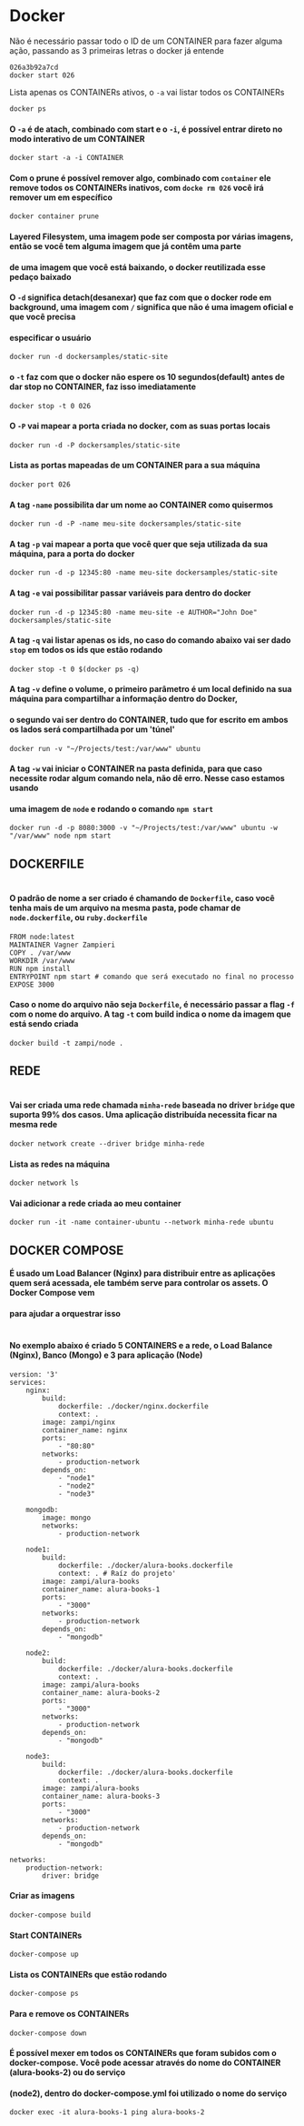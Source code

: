# Docker

Não é necessário passar todo o ID de um CONTAINER para fazer alguma ação, passando as 3 primeiras letras o docker já entende 

```
026a3b92a7cd
docker start 026
```

Lista apenas os CONTAINERs ativos, o `-a` vai listar todos os CONTAINERs

```
docker ps
```

#### O `-a` é de atach, combinado com start e o `-i`, é possível entrar direto no modo interativo de um CONTAINER
```
docker start -a -i CONTAINER
```

#### Com o prune é possível remover algo, combinado com `container` ele remove todos os CONTAINERs inativos, com `docke rm 026` você irá remover um em específico
```
docker container prune
```

#### Layered Filesystem, uma imagem pode ser composta por várias imagens, então se você tem alguma imagem que já contêm uma parte
#### de uma imagem que você está baixando, o docker reutilizada esse pedaço baixado

#### O `-d` significa detach(desanexar) que faz com que o docker rode em background, uma imagem com `/` significa que não é uma imagem oficial e que você precisa 
#### especificar o usuário
```
docker run -d dockersamples/static-site
```

#### o `-t` faz com que o docker não espere os 10 segundos(default) antes de dar stop no CONTAINER, faz isso imediatamente
```
docker stop -t 0 026
```

#### O `-P` vai mapear a porta criada no docker, com as suas portas locais
```
docker run -d -P dockersamples/static-site
```

#### Lista as portas mapeadas de um CONTAINER para a sua máquina
```
docker port 026
```

#### A tag `-name` possibilita dar um nome ao CONTAINER como quisermos 
```
docker run -d -P -name meu-site dockersamples/static-site
```

#### A tag `-p` vai mapear a porta que você quer que seja utilizada da sua máquina, para a porta do docker
```
docker run -d -p 12345:80 -name meu-site dockersamples/static-site
```

#### A tag `-e` vai possibilitar passar variáveis para dentro do docker
```
docker run -d -p 12345:80 -name meu-site -e AUTHOR="John Doe" dockersamples/static-site
```

#### A tag `-q` vai listar apenas os ids, no caso do comando abaixo vai ser dado `stop` em todos os ids que estão rodando
```
docker stop -t 0 $(docker ps -q)
```

#### A tag `-v` define o volume, o primeiro parâmetro é um local definido na sua máquina para compartilhar a informação dentro do Docker,
#### o segundo vai ser dentro do CONTAINER, tudo que for escrito em ambos os lados será compartilhada por um 'túnel'
```
docker run -v "~/Projects/test:/var/www" ubuntu
```

#### A tag `-w` vai iniciar o CONTAINER na pasta definida, para que caso necessite rodar algum comando nela, não dê erro. Nesse caso estamos usando
#### uma imagem de `node` e rodando o comando `npm start`
```
docker run -d -p 8080:3000 -v "~/Projects/test:/var/www" ubuntu -w "/var/www" node npm start
```

## DOCKERFILE
#
#### O padrão de nome a ser criado é chamando de `Dockerfile`, caso você tenha mais de um arquivo na mesma pasta, pode chamar de `node.dockerfile`, ou `ruby.dockerfile`
```
FROM node:latest
MAINTAINER Vagner Zampieri
COPY . /var/www
WORKDIR /var/www
RUN npm install
ENTRYPOINT npm start # comando que será executado no final no processo
EXPOSE 3000
```

#### Caso o nome do arquivo não seja `Dockerfile`, é necessário passar a flag `-f` com o nome do arquivo. A tag `-t` com build indica o nome da imagem que está sendo criada
```
docker build -t zampi/node .
```
## REDE
#
#### Vai ser criada uma rede chamada `minha-rede` baseada no driver `bridge` que suporta 99% dos casos. Uma aplicação distribuída necessita ficar na mesma rede
```
docker network create --driver bridge minha-rede
```

#### Lista as redes na máquina
```
docker network ls
```

#### Vai adicionar a rede criada ao meu container
```
docker run -it -name container-ubuntu --network minha-rede ubuntu
```

## DOCKER COMPOSE
#### É usado um Load Balancer (Nginx) para distribuir entre as aplicações quem será acessada, ele também serve para controlar os assets. O Docker Compose vem
#### para ajudar a orquestrar isso
#
#### No exemplo abaixo é criado 5 CONTAINERS e a rede, o Load Balance (Nginx), Banco (Mongo) e 3 para aplicação (Node)

```
version: '3'
services:
    nginx:
        build:
            dockerfile: ./docker/nginx.dockerfile
            context: .
        image: zampi/nginx
        container_name: nginx
        ports:
            - "80:80"
        networks: 
            - production-network
        depends_on: 
            - "node1"
            - "node2"
            - "node3"

    mongodb:
        image: mongo
        networks: 
            - production-network

    node1:
        build:
            dockerfile: ./docker/alura-books.dockerfile
            context: . # Raíz do projeto'
        image: zampi/alura-books
        container_name: alura-books-1
        ports:
            - "3000"
        networks: 
            - production-network
        depends_on:
            - "mongodb"

    node2:
        build:
            dockerfile: ./docker/alura-books.dockerfile
            context: .
        image: zampi/alura-books
        container_name: alura-books-2
        ports:
            - "3000"
        networks: 
            - production-network
        depends_on:
            - "mongodb"

    node3:
        build:
            dockerfile: ./docker/alura-books.dockerfile
            context: .
        image: zampi/alura-books
        container_name: alura-books-3
        ports:
            - "3000"
        networks: 
            - production-network
        depends_on:
            - "mongodb"

networks: 
    production-network:
        driver: bridge

```
#### Criar as imagens
```
docker-compose build
```

#### Start CONTAINERs
```
docker-compose up
```

#### Lista os CONTAINERs que estão rodando
```
docker-compose ps
```

#### Para e remove os CONTAINERs
```
docker-compose down
```

#### É possível mexer em todos os CONTAINERs que foram subidos com o docker-compose. Você pode acessar através do nome do CONTAINER (alura-books-2) ou do serviço
#### (node2), dentro do docker-compose.yml foi utilizado o nome do serviço
```
docker exec -it alura-books-1 ping alura-books-2
```

